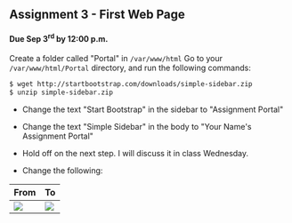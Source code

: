 ## Assignment 3 - First Web Page

#### Due Sep 3<sup>rd</sup> by 12:00 p.m.

Create a folder called "Portal" in `/var/www/html`
Go to your `/var/www/html/Portal` directory, and run the following commands:

```bash
$ wget http://startbootstrap.com/downloads/simple-sidebar.zip
$ unzip simple-sidebar.zip
```

- Change the text "Start Bootstrap" in the sidebar to "Assignment Portal"
- Change the text "Simple Sidebar" in the body to "Your Name's Assignment Portal"

- Hold off on the next step. I will discuss it in class Wednesday.

- Change the following:

| From    |   To |
|---------|------|
|![](http://f.cl.ly/items/3B1r460M1Q3Q091E1o1N/Screenshot%202014-08-27%2011.52.49.png)|![](http://f.cl.ly/items/3z1B1V0r40032w0C1M2D/Screenshot%202014-08-27%2011.50.08.png)|

